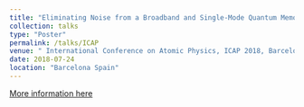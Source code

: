 ```yaml
---
title: "Eliminating Noise from a Broadband and Single-Mode Quantum Memory"
collection: talks
type: "Poster"
permalink: /talks/ICAP
venue: " International Conference on Atomic Physics, ICAP 2018, Barcelona, Spain"
date: 2018-07-24
location: "Barcelona Spain"
---
```

[More information here](https://icap2018.eu/)
